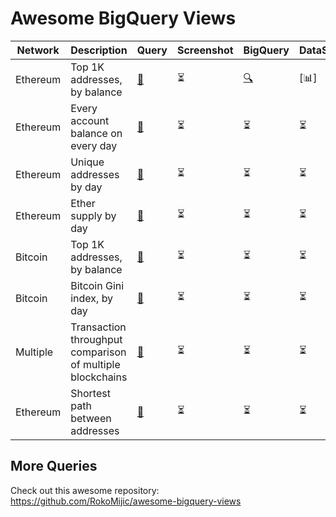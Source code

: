 # Awesome BigQuery Views

| Network | Description | Query | Screenshot | BigQuery | DataStudio | Notes
| --- | --- | --- | --- | --- | --- | ---
| Ethereum | Top 1K addresses, by balance  | [📝](ethereum/top-ethereum-balances.sql)| ⏳ | [🔍](https://console.cloud.google.com/bigquery?sq=896878822558:a8286e1cee0e4ee2b16872640faa31c2) | [📊] | [[1](https://medium.com/google-cloud/how-to-query-balances-for-all-ethereum-addresses-in-bigquery-fb594e4034a7)]
| Ethereum | Every account balance on every day | [📝](ethereum/every-balance-every-day.sql)| ⏳ | ⏳ | ⏳ | [[1](https://medium.com/google-cloud/plotting-ethereum-address-growth-chart-55cc0e7207b2)]
| Ethereum | Unique addresses by day | [📝](ethereum/unique-addresses-by-day.sql) | ⏳ | ⏳ | ⏳ | [[1](https://medium.com/google-cloud/plotting-ethereum-address-growth-chart-55cc0e7207b2)]
| Ethereum | Ether supply by day | [📝](ethereum/ether-supply-by-day.sql)| ⏳ | ⏳ | ⏳ | [[1](https://medium.com/google-cloud/how-to-query-ether-supply-in-bigquery-90f8ae795a8)]
| Bitcoin | Top 1K addresses, by balance | [📝](bitcoin/top-bitcoin-balances.sql) | ⏳ | ⏳ | ⏳ | |
| Bitcoin | Bitcoin Gini index, by day | [📝](bitcoin/gini-index-by-day.sql) | ⏳ | ⏳ | ⏳ | [[1](https://cloud.google.com/blog/products/data-analytics/introducing-six-new-cryptocurrencies-in-bigquery-public-datasets-and-how-to-analyze-them)]
| Multiple | Transaction throughput comparison of multiple blockchains | [📝](multi/transaction-throughput-comparison.sql) | ⏳ | ⏳ | ⏳ | [[1](https://medium.com/@medvedev1088/comparing-transaction-throughputs-for-8-blockchains-in-google-bigquery-with-google-data-studio-edbabb75b7f1)]
| Ethereum | Shortest path between addresses | [📝](ethereum/shortest-path-via-traces.sql) | ⏳ | ⏳ | ⏳ | |

## More Queries

Check out this awesome repository: https://github.com/RokoMijic/awesome-bigquery-views
